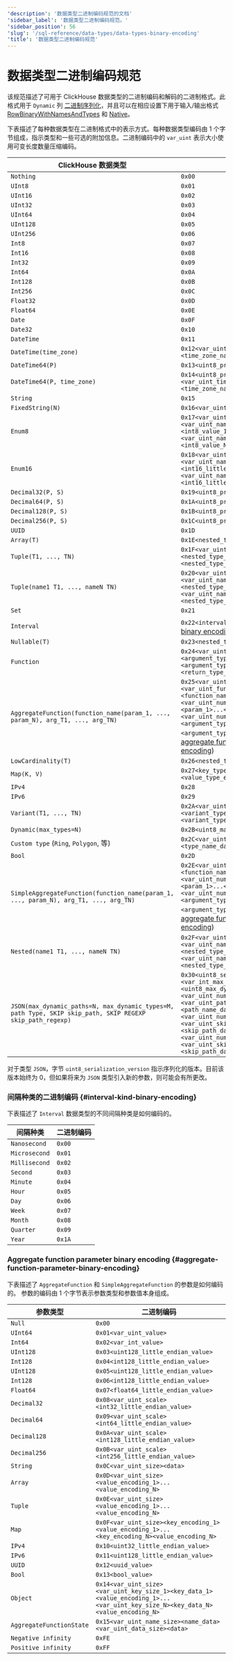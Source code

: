 ```yaml
---
'description': '数据类型二进制编码规范的文档'
'sidebar_label': '数据类型二进制编码规范。'
'sidebar_position': 56
'slug': '/sql-reference/data-types/data-types-binary-encoding'
'title': '数据类型二进制编码规范'
---
```



# 数据类型二进制编码规范

该规范描述了可用于 ClickHouse 数据类型的二进制编码和解码的二进制格式。此格式用于 `Dynamic` 列 [二进制序列化](dynamic.md#binary-output-format)，并且可以在相应设置下用于输入/输出格式 [RowBinaryWithNamesAndTypes](../../interfaces/formats.md#rowbinarywithnamesandtypes) 和 [Native](../../interfaces/formats.md#native)。

下表描述了每种数据类型在二进制格式中的表示方式。每种数据类型编码由 1 个字节组成，指示类型和一些可选的附加信息。二进制编码中的 `var_uint` 表示大小使用可变长度数量压缩编码。

| ClickHouse 数据类型                                                                                      | 二进制编码                                                                                                                                                                                                                                                                                                                                                            |
|-----------------------------------------------------------------------------------------------------------|----------------------------------------------------------------------------------------------------------------------------------------------------------------------------------------------------------------------------------------------------------------------------------------------------------------------------------------------------------------------------|
| `Nothing`                                                                                                 | `0x00`                                                                                                                                                                                                                                                                                                                                                                     |
| `UInt8`                                                                                                   | `0x01`                                                                                                                                                                                                                                                                                                                                                                     |
| `UInt16`                                                                                                  | `0x02`                                                                                                                                                                                                                                                                                                                                                                     |
| `UInt32`                                                                                                  | `0x03`                                                                                                                                                                                                                                                                                                                                                                     |
| `UInt64`                                                                                                  | `0x04`                                                                                                                                                                                                                                                                                                                                                                     |
| `UInt128`                                                                                                 | `0x05`                                                                                                                                                                                                                                                                                                                                                                     |
| `UInt256`                                                                                                 | `0x06`                                                                                                                                                                                                                                                                                                                                                                     |
| `Int8`                                                                                                    | `0x07`                                                                                                                                                                                                                                                                                                                                                                     |
| `Int16`                                                                                                   | `0x08`                                                                                                                                                                                                                                                                                                                                                                     |
| `Int32`                                                                                                   | `0x09`                                                                                                                                                                                                                                                                                                                                                                     |
| `Int64`                                                                                                   | `0x0A`                                                                                                                                                                                                                                                                                                                                                                     |
| `Int128`                                                                                                  | `0x0B`                                                                                                                                                                                                                                                                                                                                                                     |
| `Int256`                                                                                                  | `0x0C`                                                                                                                                                                                                                                                                                                                                                                     |
| `Float32`                                                                                                 | `0x0D`                                                                                                                                                                                                                                                                                                                                                                     |
| `Float64`                                                                                                 | `0x0E`                                                                                                                                                                                                                                                                                                                                                                     |
| `Date`                                                                                                    | `0x0F`                                                                                                                                                                                                                                                                                                                                                                     |
| `Date32`                                                                                                  | `0x10`                                                                                                                                                                                                                                                                                                                                                                     |
| `DateTime`                                                                                                | `0x11`                                                                                                                                                                                                                                                                                                                                                                     |
| `DateTime(time_zone)`                                                                                     | `0x12<var_uint_time_zone_name_size><time_zone_name_data>`                                                                                                                                                                                                                                                                                                                  |
| `DateTime64(P)`                                                                                           | `0x13<uint8_precision>`                                                                                                                                                                                                                                                                                                                                                    |
| `DateTime64(P, time_zone)`                                                                                | `0x14<uint8_precision><var_uint_time_zone_name_size><time_zone_name_data>`                                                                                                                                                                                                                                                                                                 |
| `String`                                                                                                  | `0x15`                                                                                                                                                                                                                                                                                                                                                                     |
| `FixedString(N)`                                                                                          | `0x16<var_uint_size>`                                                                                                                                                                                                                                                                                                                                                      |
| `Enum8`                                                                                                   | `0x17<var_uint_number_of_elements><var_uint_name_size_1><name_data_1><int8_value_1>...<var_uint_name_size_N><name_data_N><int8_value_N>`                                                                                                                                                                                                                                   |
| `Enum16`                                                                                                  | `0x18<var_uint_number_of_elements><var_uint_name_size_1><name_data_1><int16_little_endian_value_1>...><var_uint_name_size_N><name_data_N><int16_little_endian_value_N>`                                                                                                                                                                                                    |
| `Decimal32(P, S)`                                                                                         | `0x19<uint8_precision><uint8_scale>`                                                                                                                                                                                                                                                                                                                                       |
| `Decimal64(P, S)`                                                                                         | `0x1A<uint8_precision><uint8_scale>`                                                                                                                                                                                                                                                                                                                                       |
| `Decimal128(P, S)`                                                                                        | `0x1B<uint8_precision><uint8_scale>`                                                                                                                                                                                                                                                                                                                                       |
| `Decimal256(P, S)`                                                                                        | `0x1C<uint8_precision><uint8_scale>`                                                                                                                                                                                                                                                                                                                                       |
| `UUID`                                                                                                    | `0x1D`                                                                                                                                                                                                                                                                                                                                                                     |
| `Array(T)`                                                                                                | `0x1E<nested_type_encoding>`                                                                                                                                                                                                                                                                                                                                               |
| `Tuple(T1, ..., TN)`                                                                                      | `0x1F<var_uint_number_of_elements><nested_type_encoding_1>...<nested_type_encoding_N>`                                                                                                                                                                                                                                                                                     |
| `Tuple(name1 T1, ..., nameN TN)`                                                                          | `0x20<var_uint_number_of_elements><var_uint_name_size_1><name_data_1><nested_type_encoding_1>...<var_uint_name_size_N><name_data_N><nested_type_encoding_N>`                                                                                                                                                                                                               |
| `Set`                                                                                                     | `0x21`                                                                                                                                                                                                                                                                                                                                                                     |
| `Interval`                                                                                                | `0x22<interval_kind>` (见 [interval kind binary encoding](#interval-kind-binary-encoding))                                                                                                                                                                                                                                                                                |
| `Nullable(T)`                                                                                             | `0x23<nested_type_encoding>`                                                                                                                                                                                                                                                                                                                                               |
| `Function`                                                                                                | `0x24<var_uint_number_of_arguments><argument_type_encoding_1>...<argument_type_encoding_N><return_type_encoding>`                                                                                                                                                                                                                                                          |
| `AggregateFunction(function_name(param_1, ..., param_N), arg_T1, ..., arg_TN)`                            | `0x25<var_uint_version><var_uint_function_name_size><function_name_data><var_uint_number_of_parameters><param_1>...<param_N><var_uint_number_of_arguments><argument_type_encoding_1>...<argument_type_encoding_N>` (见 [aggregate function parameter binary encoding](#aggregate-function-parameter-binary-encoding))                                                     |
| `LowCardinality(T)`                                                                                       | `0x26<nested_type_encoding>`                                                                                                                                                                                                                                                                                                                                               |
| `Map(K, V)`                                                                                               | `0x27<key_type_encoding><value_type_encoding>`                                                                                                                                                                                                                                                                                                                             |
| `IPv4`                                                                                                    | `0x28`                                                                                                                                                                                                                                                                                                                                                                     |
| `IPv6`                                                                                                    | `0x29`                                                                                                                                                                                                                                                                                                                                                                     |
| `Variant(T1, ..., TN)`                                                                                    | `0x2A<var_uint_number_of_variants><variant_type_encoding_1>...<variant_type_encoding_N>`                                                                                                                                                                                                                                                                                   |
| `Dynamic(max_types=N)`                                                                                    | `0x2B<uint8_max_types>`                                                                                                                                                                                                                                                                                                                                                    |
| `Custom type` (`Ring`, `Polygon`, 等)                                                                    | `0x2C<var_uint_type_name_size><type_name_data>`                                                                                                                                                                                                                                                                                                                            |
| `Bool`                                                                                                    | `0x2D`                                                                                                                                                                                                                                                                                                                                                                     |
| `SimpleAggregateFunction(function_name(param_1, ..., param_N), arg_T1, ..., arg_TN)`                      | `0x2E<var_uint_function_name_size><function_name_data><var_uint_number_of_parameters><param_1>...<param_N><var_uint_number_of_arguments><argument_type_encoding_1>...<argument_type_encoding_N>` (见 [aggregate function parameter binary encoding](#aggregate-function-parameter-binary-encoding))                                                                       |
| `Nested(name1 T1, ..., nameN TN)`                                                                         | `0x2F<var_uint_number_of_elements><var_uint_name_size_1><name_data_1><nested_type_encoding_1>...<var_uint_name_size_N><name_data_N><nested_type_encoding_N>`                                                                                                                                                                                                               |
| `JSON(max_dynamic_paths=N, max_dynamic_types=M, path Type, SKIP skip_path, SKIP REGEXP skip_path_regexp)` | `0x30<uint8_serialization_version><var_int_max_dynamic_paths><uint8_max_dynamic_types><var_uint_number_of_typed_paths><var_uint_path_name_size_1><path_name_data_1><encoded_type_1>...<var_uint_number_of_skip_paths><var_uint_skip_path_size_1><skip_path_data_1>...<var_uint_number_of_skip_path_regexps><var_uint_skip_path_regexp_size_1><skip_path_data_regexp_1>...` |

对于类型 `JSON`，字节 `uint8_serialization_version` 指示序列化的版本。目前该版本始终为 0，但如果将来为 `JSON` 类型引入新的参数，则可能会有所更改。
### 间隔种类的二进制编码 {#interval-kind-binary-encoding}

下表描述了 `Interval` 数据类型的不同间隔种类是如何编码的。

| 间隔种类       | 二进制编码 |
|----------------|------------|
| `Nanosecond`   | `0x00`     |
| `Microsecond`  | `0x01`     |
| `Millisecond`  | `0x02`     |
| `Second`       | `0x03`     |
| `Minute`       | `0x04`     |
| `Hour`         | `0x05`     |
| `Day`          | `0x06`     |
| `Week`         | `0x07`     |
| `Month`        | `0x08`     |
| `Quarter`      | `0x09`     |
| `Year`         | `0x1A`     |
### Aggregate function parameter binary encoding {#aggregate-function-parameter-binary-encoding}

下表描述了 `AggregateFunction` 和 `SimpleAggregateFunction` 的参数是如何编码的。
参数的编码由 1 个字节表示参数类型和参数值本身组成。

| 参数类型                 | 二进制编码                                                                                                                   |
|--------------------------|---------------------------------------------------------------------------------------------------------------------------|
| `Null`                   | `0x00`                                                                                                                    |
| `UInt64`                 | `0x01<var_uint_value>`                                                                                                    |
| `Int64`                  | `0x02<var_int_value>`                                                                                                     |
| `UInt128`                | `0x03<uint128_little_endian_value>`                                                                                       |
| `Int128`                 | `0x04<int128_little_endian_value>`                                                                                        |
| `UInt128`                | `0x05<uint128_little_endian_value>`                                                                                       |
| `Int128`                 | `0x06<int128_little_endian_value>`                                                                                        |
| `Float64`                | `0x07<float64_little_endian_value>`                                                                                       |
| `Decimal32`              | `0x08<var_uint_scale><int32_little_endian_value>`                                                                         |
| `Decimal64`              | `0x09<var_uint_scale><int64_little_endian_value>`                                                                         |
| `Decimal128`             | `0x0A<var_uint_scale><int128_little_endian_value>`                                                                        |
| `Decimal256`             | `0x0B<var_uint_scale><int256_little_endian_value>`                                                                        |
| `String`                 | `0x0C<var_uint_size><data>`                                                                                               |
| `Array`                  | `0x0D<var_uint_size><value_encoding_1>...<value_encoding_N>`                                                              |
| `Tuple`                  | `0x0E<var_uint_size><value_encoding_1>...<value_encoding_N>`                                                              |
| `Map`                    | `0x0F<var_uint_size><key_encoding_1><value_encoding_1>...<key_encoding_N><value_encoding_N>`                             |
| `IPv4`                   | `0x10<uint32_little_endian_value>`                                                                                        |
| `IPv6`                   | `0x11<uint128_little_endian_value>`                                                                                       |
| `UUID`                   | `0x12<uuid_value>`                                                                                                        |
| `Bool`                   | `0x13<bool_value>`                                                                                                        |
| `Object`                 | `0x14<var_uint_size><var_uint_key_size_1><key_data_1><value_encoding_1>...<var_uint_key_size_N><key_data_N><value_encoding_N>` |
| `AggregateFunctionState` | `0x15<var_uint_name_size><name_data><var_uint_data_size><data>`                                                           |
| `Negative infinity`      | `0xFE`                                                                                                                    |
| `Positive infinity`      | `0xFF`                                                                                                                    |
